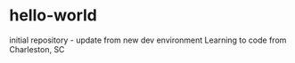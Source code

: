 # hello-world
initial repository - update from new dev environment
Learning to code from Charleston, SC
